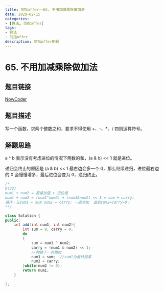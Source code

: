 ```yaml
---
title: 剑指offer——65. 不用加减乘除做加法
date: 2020-02-15 
categories:
- [算法, 剑指offer]
tags:
- 算法
- 剑指offer
description: 剑指offer刷题
---
```


# 65. 不用加减乘除做加法

## 题目链接

[NowCoder](https://www.nowcoder.com/practice/59ac416b4b944300b617d4f7f111b215?tpId=13&tqId=11201&tPage=1&rp=1&ru=/ta/coding-interviews&qru=/ta/coding-interviews/question-ranking&from=cyc_github)

## 题目描述

写一个函数，求两个整数之和，要求不得使用 +、-、\*、/ 四则运算符号。

## 解题思路

a ^ b 表示没有考虑进位的情况下两数的和，(a & b) << 1 就是进位。

递归会终止的原因是 (a & b) << 1 最右边会多一个 0，那么继续递归，进位最右边的 0 会慢慢增多，最后进位会变为 0，递归终止。

```java
/*
O(32)
num1 + num2 = 直接加值 + 进位值
num1 + num2 = (num1^num2) + (num1&num2) << 1 = sum + carry;
循环：让sum1 = sum sum2 = carry; 一直求加  直到sum2=carry=0；
**/

class Solution {
public:
    int add(int num1, int num2){
        int sum = 0, carry = 0;
        do
        {
            sum = num1 ^ num2;
            carry = (num1 & num2) << 1;
            //构建下一次相加
            num1 = sum;  //sum1为最终结果
            num2 = carry;
        }while(num2 != 0);
        return num1;
    }
   
};
```




